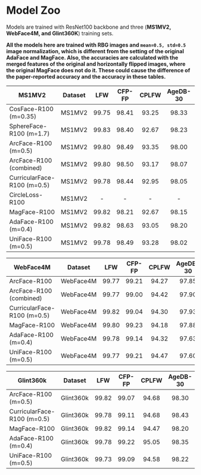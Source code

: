 # Model Zoo
Models are trained with ResNet100 backbone and three (**MS1MV2, WebFace4M, and Glint360K**) training sets.

**All the models here are trained with RBG images and ```mean=0.5, std=0.5``` image normalization, which is different from the setting of the original AdaFace and MagFace.
Also, the accuracies are calculated with the merged features of the original and horizontally flipped images, where the original MagFace does not do it. These could cause the difference of the paper-reported accuracy and the accuracy in these tables.** 

| MS1MV2                      |  Dataset  |  LFW  | CFP-FP | CPLFW | AgeDB-30 | CALFW |                                             Weights                                              |
|-----------------------------|:---------:|:-----:|:------:|:-----:|:--------:|:-----:|:------------------------------------------------------------------------------------------------:|
| CosFace-R100 (m=0.35)       |  MS1MV2   | 99.75 | 98.41  | 93.25 |  98.33   | 95.93 | [Gdrive](https://drive.google.com/file/d/1FzsD117ESm7RDXE2DMvoQmAdkL7W2sa0/view?usp=drive_link)  |
| SphereFace-R100 (m=1.7)     |  MS1MV2   | 99.83 | 98.40  | 92.67 |  98.23   | 96.07 | [Gdrive](https://drive.google.com/file/d/1vCMSDF65bslXcU0kxCadBrdW48v-7oPt/view?usp=drive_link)  |
| ArcFace-R100 (m=0.5)        |  MS1MV2   | 99.80 | 98.49  | 93.35 |  98.00   | 96.05 | [Gdrive](https://drive.google.com/file/d/1MH2eCU_II2nUtkDHgyD0Scxua1MDZtdE/view?usp=drive_link)  |
| ArcFace-R100 (combined)     |  MS1MV2   | 99.80 | 98.50  | 93.17 |  98.07   | 96.18 | [Gdrive](https://drive.google.com/file/d/1Uznh1O0EJoD34A3YchvI7FQ1G67rNGKP/view?usp=drive_link)  |
| CurricularFace-R100 (m=0.5) |  MS1MV2   | 99.78 | 98.44  | 92.95 |  98.05   | 96.08 | [Gdrive](https://drive.google.com/file/d/1OPTjbvgBnVBVrttJKvOzevG9sNQXjA1j/view?usp=drive_link)  |
| CircleLoss-R100             |  MS1MV2   |   -   |   -    |   -   |    -     |   -   |                                               TODO                                               |
| MagFace-R100                |  MS1MV2   | 99.82 | 98.21  | 92.67 |  98.15   | 96.13 | [Gdrive](https://drive.google.com/file/d/1h_V93Sc1NB5eLW26-pB7KCB7-BSCYHZj/view?usp=drive_link)  |
| AdaFace-R100 (m=0.4)        |  MS1MV2   | 99.82 | 98.63  | 93.05 |  98.20   | 96.15 | [Gdrive](https://drive.google.com/file/d/1a0BkAUwFC8O_sR2cW0NOM93zgOKBWbsr/view?usp=drive_link)  |
| UniFace-R100 (m=0.5)        |  MS1MV2   | 99.78 | 98.49  | 93.28 |  98.02   | 96.10 | [Gdrive](https://drive.google.com/file/d/1TgO7RgXPoMoM6ESIj7h09WYhotou47vD/view?usp=drive_link)  |


|          WebFace4M          |  Dataset  |  LFW  | CFP-FP | CPLFW | AgeDB-30 | CALFW |                                             Weights                                             |
|-----------------------------|:---------:|:-----:|:------:|:-----:|:--------:|:-----:|:-----------------------------------------------------------------------------------------------:|
| ArcFace-R100                | WebFace4M | 99.77 | 99.21  | 94.27 |  97.85   | 96.12 | [Gdrive](https://drive.google.com/file/d/1yzm9-VFyVqm9HkQRXDwlLutF0G4tq86x/view?usp=drive_link) |
| ArcFace-R100 (combined)     | WebFace4M | 99.77 | 99.00  | 94.42 |  97.90   | 96.13 | [Gdrive](https://drive.google.com/file/d/15_i01irmE-ruB00qgiU6nOpyPFwKulNz/view?usp=drive_link) |
| CurricularFace-R100 (m=0.5) | WebFace4M | 99.82 | 99.04  | 94.30 |  97.93   | 95.98 | [Gdrive](https://drive.google.com/file/d/1WUOpOReeaUBmmqfQGXAvl3WMUMfoY4MZ/view?usp=drive_link) |
| MagFace-R100                | WebFace4M | 99.80 | 99.23  | 94.18 |  97.88   | 95.97 | [Gdrive](https://drive.google.com/file/d/1rVBzy01b_ZWTUJ97ainjS9tWEc2u26Or/view?usp=drive_link) |
| AdaFace-R100 (m=0.4)        | WebFace4M | 99.78 | 99.14  | 94.32 |  97.63   | 96.13 | [Gdrive](https://drive.google.com/file/d/19uHspLbfkMv0_HfYC3Ege4HQCIsxo8Vr/view?usp=drive_link) |
| UniFace-R100 (m=0.5)        | WebFace4M | 99.77 | 99.21  | 94.47 |  97.60   | 96.02 | [Gdrive](https://drive.google.com/file/d/1cfJREzrOEqVUAzD5ptH_htIEZiYWdr9H/view?usp=drive_link) |

|          Glint360k          |  Dataset  |  LFW  | CFP-FP | CPLFW | AgeDB-30 | CALFW |                                             Weights                                             |
|-----------------------------|:---------:|:-----:|:------:|:-----:|:--------:|:-----:|:-----------------------------------------------------------------------------------------------:|
| ArcFace-R100 (m=0.5)        | Glint360k | 99.82 | 99.07  | 94.68 |  98.30   | 96.15 | [Gdrive](https://drive.google.com/file/d/1JsRePpJtVjzgv0N-JSUpyt7ikzsNEaS7/view?usp=drive_link) |
| CurricularFace-R100 (m=0.5) | Glint360k | 99.78 | 99.11  | 94.68 |  98.43   | 96.17 | [Gdrive](https://drive.google.com/file/d/12pNosc10tOGl-OCH65OH3_rhQ6Le1tMS/view?usp=drive_link) |
| MagFace-R100                | Glint360k | 99.82 | 99.14  | 94.47 |  98.20   | 96.15 | [Gdrive](https://drive.google.com/file/d/1xg7CBPhatTE1BwmozGIOhI1bfGwWiyUP/view?usp=drive_link) |
| AdaFace-R100 (m=0.4)        | Glint360k | 99.78 | 99.22  | 95.05 |  98.35   | 96.07 | [Gdrive](https://drive.google.com/file/d/1YRqrXGOao5F3mVQXZ90dt-WLEICNqbYY/view?usp=drive_link) |
| UniFace-R100 (m=0.5)        | Glint360k | 99.73 | 99.09  | 94.58 |  98.22   | 96.18 | [Gdrive](https://drive.google.com/file/d/1r_LA7F0rmga_ip1MDtoue5lZYBFbtg1-/view?usp=drive_link) |
